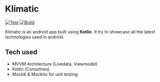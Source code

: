 # Klimatic

[![Test](https://github.com/developer-shivam/Klimatic/actions/workflows/test.yml/badge.svg)](https://github.com/developer-shivam/Klimatic/actions/workflows/test.yml) [![Build](https://github.com/developer-shivam/Klimatic/actions/workflows/build.yml/badge.svg)](https://github.com/developer-shivam/Klimatic/actions/workflows/build.yml)

Klimatic is an android app built using **Kotlin**. It try to showcase all the latest technologies used in android.

## Tech used
- MVVM Architecture (Livedata, Viewmodel)
- Kotlin (Coroutines)
- MockK & Mockito for unit testing
